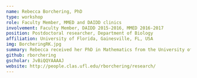 ```yaml
---
name: Rebecca Borchering, PhD
type: workshop
role: Faculty Member, MMED and DAIDD clinics
involvement: Faculty Member, DAIDD 2015-2016, MMED 2016-2017
position: Postdoctoral researcher, Department of Biology
affiliation: University of Florida, Gainesville, FL, USA
img: BorcheringRK.jpg
summary: Rebecca received her PhD in Mathematics from the University of Florida (UF) in 2017 and is now a postdoctoral researcher in the UF Department of Biology. She was an MMED participant in 2014, served as the ICI3D Program Assistant for the 2015-2016 academic year, and joined the Workshop Faculty in 2015.
github: rborchering
gscholar: JvBiQQYAAAAJ
website: http://people.clas.ufl.edu/rborchering/research/
---
```


